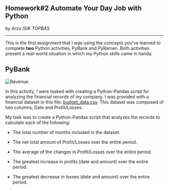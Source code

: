 ## Homework#2 Automate Your Day Job with Python

 *by Arzu ISIK TOPBAS* 
 
---
This is the first assignment that I was using the concepts you've learned to complete **two** Python activities, PyBank and PyRamen. 
Both activities present a real-world situation in which my Python skills came in handy. 


## PyBank

![Revenue](https://studentweb.kennesaw.edu/~htran24/images/money.png)

In this activity, I were tasked with creating a Python-Pandas script for analyzing the financial records of my company. I was provided with a financial dataset in this file: [budget_data.csv](PyBank/budget_data.csv). This dataset was composed of two columns, Date and Profit/Losses. 

My task was to create a Python-Pandas script that analyzes the records to calculate each of the following:

* The total number of months included in the dataset.

* The net total amount of Profit/Losses over the entire period.

* The average of the changes in Profit/Losses over the entire period.

* The greatest increase in profits (date and amount) over the entire period.

* The greatest decrease in losses (date and amount) over the entire period.
